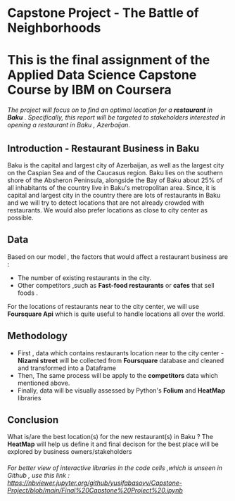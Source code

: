 # Capstone Project - The Battle of Neighborhoods
# This is the final assignment of the Applied Data Science Capstone Course by IBM on Coursera 

###### The project will focus on to find an optimal location for a **restaurant** in **Baku** . Specifically, this report will be targeted to stakeholders interested in opening a restaurant in Baku , Azerbaijan.


## Introduction - Restaurant Business in Baku

  Baku is the capital and largest city of Azerbaijan, as well as the largest city on the Caspian Sea and of the Caucasus region. Baku lies on the southern shore of the Absheron Peninsula, alongside the Bay of Baku about 25% of all inhabitants of the country live in Baku's metropolitan area. Since, it is capital and largest city in the country there are lots of restaurants in Baku and  we will try to detect locations that are not already crowded with restaurants. We would also prefer locations as close to city center as possible.

## Data 
 Based on our model , the factors that would affect a restaurant business are :
- The number of existing restaurants in the city.
- Other competitors ,such as **Fast-food restaurants** or **cafes** that sell foods .

For the locations of restaurants near to the city center, we will use **Foursquare Api** which is quite useful to handle locations all over the world.

## Methodology
- First , data which contains restaurants location near to the city center - **Nizami street** will be collected from **Foursquare** database and cleaned and transformed into a Dataframe
- Then, The same process will be apply to the **competitors** data which mentioned above.
- Finally, data will be visually assessed by Python's **Folium** and **HeatMap** libraries

## Conclusion
What is/are  the best location(s) for the new restaurant(s) in Baku ? The **HeatMap** will help us define it and final decison for the best place will be explored by business owners/stakeholders


###### For better view of interactive libraries in the code cells ,which is unseen in Github , use this link : https://nbviewer.jupyter.org/github/yusifabasovv/Capstone-Project/blob/main/Final%20Capstone%20Project%20.ipynb
